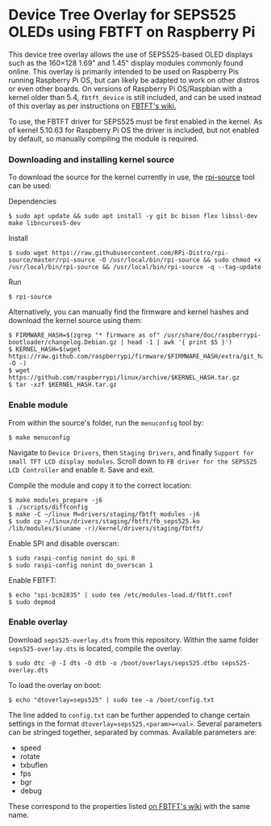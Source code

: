 # Device Tree Overlay for SEPS525 OLEDs using FBTFT on Raspberry Pi

This device tree overlay allows the use of SEPS525-based OLED displays such as the 160×128 1.69" and 1.45" display modules commonly found online. This overlay is primarily intended to be used on Raspberry Pis running Raspberry Pi OS, but can likely be adapted to work on other distros or even other boards. On versions of Raspberry Pi OS/Raspbian with a kernel older than 5.4, `fbtft_device` is still included, and can be used instead of this overlay as per instructions on [FBTFT's wiki.](https://github.com/notro/fbtft/wiki#step-by-step-using-fbtft-without-device-tree)

To use, the FBTFT driver for SEPS525 must be first enabled in the kernel. As of kernel 5.10.63 for Raspberry Pi OS the driver is included, but not enabled by default, so manually compiling the module is required.

### Downloading and installing kernel source

To download the source for the kernel currently in use, the [rpi-source](https://github.com/RPi-Distro/rpi-source) tool can be used:

Dependencies
```text
$ sudo apt update && sudo apt install -y git bc bison flex libssl-dev make libncurses5-dev
```

Install
```text
$ sudo wget https://raw.githubusercontent.com/RPi-Distro/rpi-source/master/rpi-source -O /usr/local/bin/rpi-source && sudo chmod +x /usr/local/bin/rpi-source && /usr/local/bin/rpi-source -q --tag-update

```
Run
```text
$ rpi-source
```

Alternatively, you can manually find the firmware and kernel hashes and download the kernel source using them:

```text
$ FIRMWARE_HASH=$(zgrep "* firmware as of" /usr/share/doc/raspberrypi-bootloader/changelog.Debian.gz | head -1 | awk '{ print $5 }')
$ KERNEL_HASH=$(wget https://raw.github.com/raspberrypi/firmware/$FIRMWARE_HASH/extra/git_hash -O -)
$ wget https://github.com/raspberrypi/linux/archive/$KERNEL_HASH.tar.gz
$ tar -xzf $KERNEL_HASH.tar.gz
```

### Enable module

From within the source's folder, run the `menuconfig` tool by:

```text
$ make menuconfig
```

Navigate to `Device Drivers`, then `Staging Drivers`, and finally `Support for small TFT LCD display modules`. Scroll down to `FB driver for the SEPS525 LCD Controller` and enable it. Save and exit.

Compile the module and copy it to the correct location:

```text
$ make modules_prepare -j6
$ ./scripts/diffconfig
$ make -C ~/linux M=drivers/staging/fbtft modules -j6
$ sudo cp ~/linux/drivers/staging/fbtft/fb_seps525.ko /lib/modules/$(uname -r)/kernel/drivers/staging/fbtft/
```

Enable SPI and disable overscan:

```text
$ sudo raspi-config nonint do_spi 0
$ sudo raspi-config nonint do_overscan 1
```

Enable FBTFT:

```text
$ echo "spi-bcm2835" | sudo tee /etc/modules-load.d/fbtft.conf
$ sudo depmod
```

### Enable overlay

Download `seps525-overlay.dts` from this repository. Within the same folder `seps525-overlay.dts` is located, compile the overlay:

```text
$ sudo dtc -@ -I dts -O dtb -o /boot/overlays/seps525.dtbo seps525-overlay.dts
```

To load the overlay on boot:

```text
$ echo "dtoverlay=seps525" | sudo tee -a /boot/config.txt
```

The line added to `config.txt` can be further appended to change certain settings in the format `dtoverlay=seps525,<param>=<val>`. Several parameters can be stringed together, separated by commas. Available parameters are:

- speed
- rotate
- txbuflen
- fps
- bgr
- debug

These correspond to the properties listed [on FBTFT's wiki](https://github.com/notro/fbtft/wiki/Device-Tree) with the same name.
